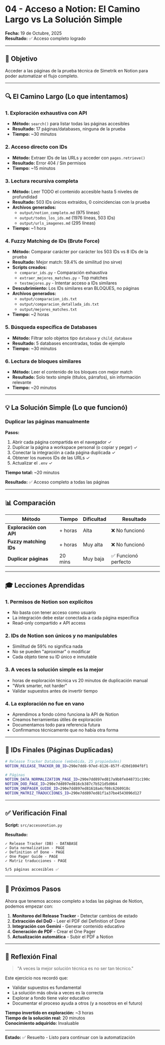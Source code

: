 # 04 - Acceso a Notion: El Camino Largo vs La Solución Simple

**Fecha:** 19 de Octubre, 2025  
**Resultado:** ✅ Acceso completo logrado

---

## 🎯 Objetivo

Acceder a las páginas de la prueba técnica de Simetrik en Notion para poder automatizar el flujo completo.

---

## 🔍 El Camino Largo (Lo que intentamos)

### 1. Exploración exhaustiva con API
- **Método:** `search()` para listar todas las páginas accesibles
- **Resultado:** 17 páginas/databases, ninguna de la prueba
- **Tiempo:** ~30 minutos

### 2. Acceso directo con IDs
- **Método:** Extraer IDs de las URLs y acceder con `pages.retrieve()`
- **Resultado:** Error 404 / Sin permisos
- **Tiempo:** ~15 minutos

### 3. Lectura recursiva completa
- **Método:** Leer TODO el contenido accesible hasta 5 niveles de profundidad
- **Resultado:** 503 IDs únicos extraídos, 0 coincidencias con la prueba
- **Archivos generados:** 
  - `output/notion_completo.md` (975 líneas)
  - `output/todos_los_ids.md` (1976 líneas, 503 IDs)
  - `output/urls_imagenes.md` (295 líneas)
- **Tiempo:** ~1 hora

### 4. Fuzzy Matching de IDs (Brute Force)
- **Método:** Comparar carácter por carácter los 503 IDs vs 8 IDs de la prueba
- **Resultado:** Mejor match: 59.4% de similitud (no sirve)
- **Scripts creados:**
  - `comparar_ids.py` - Comparación exhaustiva
  - `extraer_mejores_matches.py` - Top matches
  - `testmejores.py` - Intentar acceso a IDs similares
- **Descubrimiento:** Los IDs similares eran BLOQUES, no páginas
- **Archivos generados:**
  - `output/comparacion_ids.txt`
  - `output/comparacion_detallada_ids.txt`
  - `output/mejores_matches.txt`
- **Tiempo:** ~2 horas

### 5. Búsqueda específica de Databases
- **Método:** Filtrar solo objetos tipo `database` y `child_database`
- **Resultado:** 5 databases encontradas, todas de ejemplo
- **Tiempo:** ~30 minutos

### 6. Lectura de bloques similares
- **Método:** Leer el contenido de los bloques con mejor match
- **Resultado:** Solo texto simple (títulos, párrafos), sin información relevante
- **Tiempo:** ~20 minutos

---

## 💡 La Solución Simple (Lo que funcionó)

### Duplicar las páginas manualmente

**Pasos:**
1. Abrir cada página compartida en el navegador ✓
2. Duplicar la página a workspace personal (o copiar y pegar) ✓
3. Conectar la integración a cada página duplicada ✓
4. Obtener los nuevos IDs de las URLs ✓
5. Actualizar el `.env` ✓

**Tiempo total:** ~20 minutos

**Resultado:** ✅ Acceso completo a todas las páginas

---

## 📊 Comparación

| Método | Tiempo | Dificultad | Resultado |
|--------|--------|------------|-----------|
| **Exploración con API** | + horas | Alta | ❌ No funcionó |
| **Fuzzy matching IDs** | + horas | Muy alta | ❌ No funcionó |
| **Duplicar páginas** | 20 mins | Muy baja | ✅ Funcionó perfecto |

---

## 🎓 Lecciones Aprendidas

### 1. **Permisos de Notion son explícitos**
- No basta con tener acceso como usuario
- La integración debe estar conectada a cada página específica
- Read-only compartido ≠ API access

### 2. **IDs de Notion son únicos y no manipulables**
- Similitud de 59% no significa nada
- No se pueden "aproximar" o modificar
- Cada objeto tiene su ID único e inmutable

### 3. **A veces la solución simple es la mejor**
-  horas de exploración técnica vs 20 minutos de duplicación manual
- "Work smarter, not harder"
- Validar supuestos antes de invertir tiempo

### 4. **La exploración no fue en vano**
- Aprendimos a fondo cómo funciona la API de Notion
- Creamos herramientas útiles de exploración
- Documentamos todo para referencia futura
- Confirmamos técnicamente que no había otra forma

---

## 📁 IDs Finales (Páginas Duplicadas)

```bash
# Release Tracker Database (embebida, 25 propiedades)
NOTION_RELEASE_TRACKER_DB_ID=290e7dd8-97ed-8126-857f-d20d1004f8f1

# Páginas
NOTION_DATA_NORMALIZATION_PAGE_ID=290e7dd897ed817a9b8fe848731c190c
NOTION_DOD_PAGE_ID=290e7dd897ed816cb387c7b521d5d064
NOTION_ONEPAGER_GUIDE_ID=290e7dd897ed81618a4cf08c6260918c
NOTION_MATRIZ_TRADUCCIONES_ID=290e7dd897ed81f1a37be4543096d127
```

---

## ✅ Verificación Final

**Script:** `src/accesonotion.py`

**Resultado:**
```
✓ Release Tracker (DB) - DATABASE
✓ Data normalization - PAGE
✓ Definition of Done - PAGE
✓ One Pager Guide - PAGE
✓ Matriz traducciones - PAGE

5/5 páginas accesibles ✅
```

---

## 🚀 Próximos Pasos

Ahora que tenemos acceso completo a todas las páginas de Notion, podemos empezar con:

1. **Monitoreo del Release Tracker** - Detectar cambios de estado
2. **Extracción del DoD** - Leer el PDF del Definition of Done
3. **Integración con Gemini** - Generar contenido educativo
4. **Generación de PDF** - Crear el One Pager
5. **Actualización automática** - Subir el PDF a Notion

---

## 📝 Reflexión Final

> "A veces la mejor solución técnica es no ser tan técnico."

Este ejercicio nos recordó que:
- Validar supuestos es fundamental
- La solución más obvia a veces es la correcta
- Explorar a fondo tiene valor educativo
- Documentar el proceso ayuda a otros (y a nosotros en el futuro)

**Tiempo invertido en exploración:** ~3 horas  
**Tiempo de la solución real:** 20 minutos  
**Conocimiento adquirido:** Invaluable 

---

**Estado:** ✅ Resuelto - Listo para continuar con la automatización

